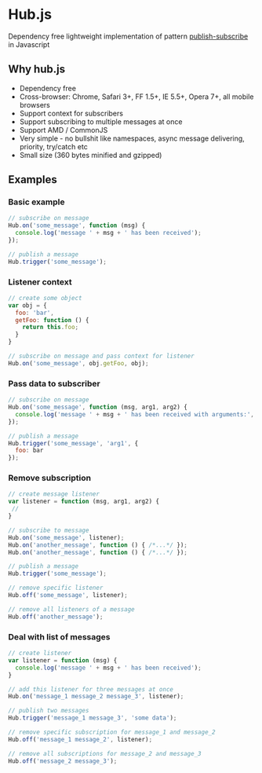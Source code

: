 # Hub.js

Dependency free lightweight implementation of pattern
[publish-subscribe](http://en.wikipedia.org/wiki/Publish/subscribe) in Javascript

## Why hub.js

* Dependency free
* Cross-browser: Chrome, Safari 3+, FF 1.5+, IE 5.5+, Opera 7+, all mobile browsers
* Support context for subscribers
* Support subscribing to multiple messages at once
* Support AMD / CommonJS
* Very simple - no bullshit like namespaces, async message delivering, priority, try/catch etc
* Small size (360 bytes minified and gzipped)

## Examples

### Basic example

```javascript
// subscribe on message
Hub.on('some_message', function (msg) {
  console.log('message ' + msg + ' has been received');
});

// publish a message
Hub.trigger('some_message');
```

### Listener context

```javascript
// create some object
var obj = {
  foo: 'bar',
  getFoo: function () {
    return this.foo;
  }
}

// subscribe on message and pass context for listener
Hub.on('some_message', obj.getFoo, obj);
```

### Pass data to subscriber

```javascript
// subscribe on message
Hub.on('some_message', function (msg, arg1, arg2) {
  console.log('message ' + msg + ' has been received with arguments:', arg1, arg2);
});

// publish a message
Hub.trigger('some_message', 'arg1', {
  foo: bar
});
```

### Remove subscription

```javascript
// create message listener
var listener = function (msg, arg1, arg2) {
 //
}

// subscribe to message
Hub.on('some_message', listener);
Hub.on('another_message', function () { /*...*/ });
Hub.on('another_message', function () { /*...*/ });

// publish a message
Hub.trigger('some_message');

// remove specific listener
Hub.off('some_message', listener);

// remove all listeners of a message
Hub.off('another_message');
```

### Deal with list of messages

```javascript
// create listener
var listener = function (msg) {
  console.log('message ' + msg + ' has been received');
}

// add this listener for three messages at once
Hub.on('message_1 message_2 message_3', listener);

// publish two messages
Hub.trigger('message_1 message_3', 'some data');

// remove specific subscription for message_1 and message_2
Hub.off('message_1 message_2', listener);

// remove all subscriptions for message_2 and message_3
Hub.off('message_2 message_3');
```
